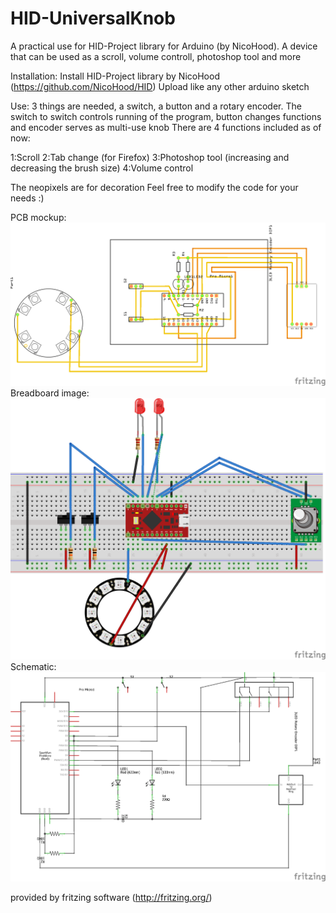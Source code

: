 # HID-UniversalKnob
A practical use for HID-Project library for Arduino (by NicoHood). A device that can be used as a scroll, volume controll, photoshop tool and more

Installation:
Install HID-Project library by NicoHood (https://github.com/NicoHood/HID)
Upload like any other arduino sketch

Use:
3 things are needed, a switch, a button and a rotary encoder. The switch to switch controls running of the program, button changes functions and encoder serves as multi-use knob
There are 4 functions included as of now:

1:Scroll
2:Tab change (for Firefox)
3:Photoshop tool (increasing and decreasing the brush size)
4:Volume control

The neopixels are for decoration
Feel free to modify the code for your needs :)

PCB mockup: ![PCB mockup](/HIDKnob_pcb.png?raw=true)
Breadboard image: ![Breadboard image](/HIDKnob_breadboard.png?raw=true)
Schematic: ![Circuit schematic](/HIDKnob_schem.png?raw=true)

provided by fritzing software (http://fritzing.org/)
